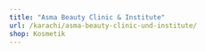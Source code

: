 ```yaml
---
title: "Asma Beauty Clinic & Institute"
url: /karachi/asma-beauty-clinic-und-institute/
shop: Kosmetik
---
```

